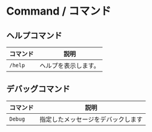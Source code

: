 # Command / コマンド

## ヘルプコマンド

| コマンド | 説明 |
| --- | --- |
| `/help` | ヘルプを表示します。 |

## デバッグコマンド

| コマンド | 説明 |
| --- | --- |
| `Debug` | 指定したメッセージをデバックします |
